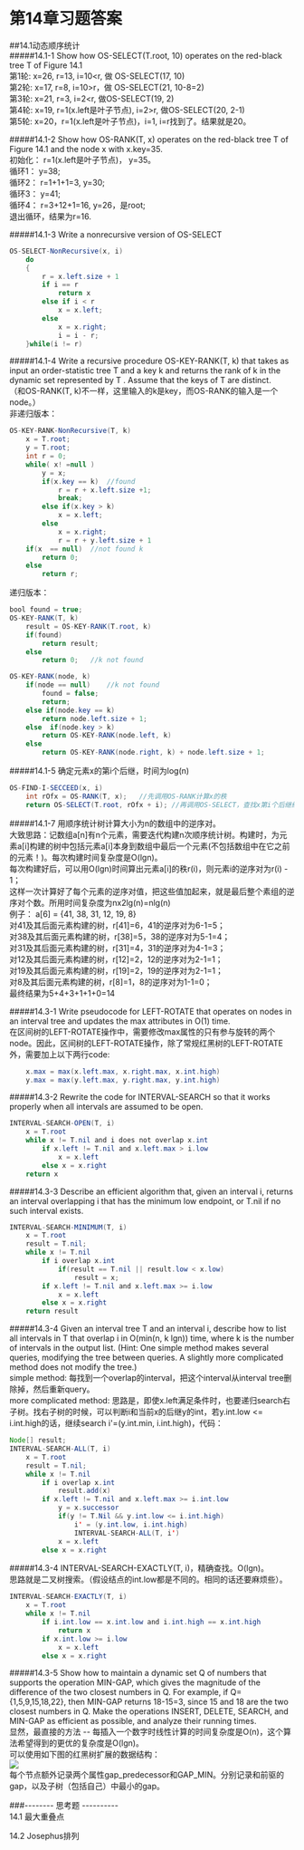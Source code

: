 第14章习题答案
=
##14.1动态顺序统计   
#####14.1-1 Show how OS-SELECT(T.root, 10) operates on the red-black tree T of Figure 14.1  
第1轮: x=26, r=13, i=10<r, 做 OS-SELECT(17, 10)  
第2轮: x=17, r=8, i=10>r，做 OS-SELECT(21, 10-8=2)  
第3轮: x=21, r=3, i=2<r, 做OS-SELECT(19, 2)  
第4轮: x=19, r=1(x.left是叶子节点), i=2>r, 做OS-SELECT(20, 2-1)  
第5轮: x=20，r=1(x.left是叶子节点)，i=1, i=r找到了。结果就是20。  

#####14.1-2 Show how OS-RANK(T, x) operates on the red-black tree T of Figure 14.1 and the node x with x.key=35.  
初始化： r=1(x.left是叶子节点)， y=35。  
循环1： y=38;  
循环2： r=1+1+1=3, y=30;  
循环3： y=41;  
循环4： r=3+12+1=16, y=26，是root;  
退出循环，结果为r=16.  

#####14.1-3 Write a nonrecursive version of OS-SELECT  
```Java
OS-SELECT-NonRecursive(x, i)  
	do  
	{  
		r = x.left.size + 1  
		if i == r  
			return x  
		else if i < r  
			x = x.left;  
		else  
			x = x.right;  
			i = i - r;  
	}while(i != r)  
```
#####14.1-4 Write a recursive procedure OS-KEY-RANK(T, k) that takes as input an order-statistic tree T and a key k and returns the rank of k in the dynamic set represented by T . Assume that the keys of T are distinct.  
（和OS-RANK(T, k)不一样，这里输入的k是key，而OS-RANK的输入是一个node。）  
非递归版本：  
```Java
OS-KEY-RANK-NonRecursive(T, k)
	x = T.root;
	y = T.root;
	int r = 0;
	while( x! =null )
		y = x;
		if(x.key == k)	//found
			r = r + x.left.size +1;
			break;
		else if(x.key > k)
			x = x.left;
		else
			x = x.right;
			r = r + y.left.size + 1
	if(x  == null)	//not found k
		return 0;
	else
		return r;
```
递归版本：  
```Java
bool found = true;
OS-KEY-RANK(T, k)
	result = OS-KEY-RANK(T.root, k)
	if(found)
		return result;
	else
		return 0;	//k not found

OS-KEY-RANK(node, k)
	if(node == null)	//k not found
		found = false;
		return;
	else if(node.key == k)
		return node.left.size + 1;
	else  if(node.key > k)
		return OS-KEY-RANK(node.left, k)
	else
		return OS-KEY-RANK(node.right, k) + node.left.size + 1;
```
#####14.1-5 确定元素x的第i个后继，时间为log(n)  
```Java
OS-FIND-I-SECCEED(x, i)
	int rOfx = OS-RANK(T, x);	//先调用OS-RANK计算x的秩
	return OS-SELECT(T.root, rOfx + i); //再调用OS-SELECT，查找x第i个后继结点
```
#####14.1-7 用顺序统计树计算大小为n的数组中的逆序对。  
大致思路：记数组a[n]有n个元素，需要迭代构建n次顺序统计树。构建时，为元素a[i]构建的树中包括元素a[i]本身到数组中最后一个元素(不包括数组中在它之前的元素！)。每次构建时间复杂度是O(lgn)。  
每次构建好后，可以用O(lgn)时间算出元素a[i]的秩r(i)，则元素i的逆序对为r(i) - 1；  
这样一次计算好了每个元素的逆序对值，把这些值加起来，就是最后整个素组的逆序对个数。所用时间复杂度为nx2lg(n)=nlg(n)  
例子： a[6] = {41, 38, 31, 12, 19, 8}  
对41及其后面元素构建的树，r[41]=6，41的逆序对为6-1=5；  
对38及其后面元素构建的树，r[38]=5，38的逆序对为5-1=4；  
对31及其后面元素构建的树，r[31]=4，31的逆序对为4-1=3；  
对12及其后面元素构建的树，r[12]=2，12的逆序对为2-1=1；  
对19及其后面元素构建的树，r[19]=2，19的逆序对为2-1=1；  
对8及其后面元素构建的树，r[8]=1，8的逆序对为1-1=0；  
最终结果为5+4+3+1+1+0=14  

#####14.3-1 Write pseudocode for LEFT-ROTATE that operates on nodes in an interval tree and updates the max attributes in O(1) time.  
在区间树的LEFT-ROTATE操作中，需要修改max属性的只有参与旋转的两个node。因此，区间树的LEFT-ROTATE操作，除了常规红黑树的LEFT-ROTATE外，需要加上以下两行code:  
```Java
	x.max = max(x.left.max, x.right.max, x.int.high)
	y.max = max(y.left.max, y.right.max, y.int.high)
```

#####14.3-2 Rewrite the code for INTERVAL-SEARCH so that it works properly when all intervals are assumed to be open.  
```Java
INTERVAL-SEARCH-OPEN(T, i)
	x = T.root
 	while x != T.nil and i does not overlap x.int
		if x.left != T.nil and x.left.max > i.low
			x = x.left
		else x = x.right
	return x  
```

#####14.3-3 Describe an efficient algorithm that, given an interval i, returns an interval overlapping i that has the minimum low endpoint, or T.nil if no such interval exists.  
```Java
INTERVAL-SEARCH-MINIMUM(T, i)
	x = T.root
	result = T.nil;
 	while x != T.nil
 		if i overlap x.int
 			if(result == T.nil || result.low < x.low)
 				result = x;
		if x.left != T.nil and x.left.max >= i.low
			x = x.left
		else x = x.right
	return result  
```

#####14.3-4 Given an interval tree T and an interval i, describe how to list all intervals in T that overlap i in O(min(n, k lgn)) time, where k is the number of intervals in the output list. (Hint: One simple method makes several queries, modifying the tree between queries. A slightly more complicated method does not modify the tree.)  
simple method: 每找到一个overlap的interval，把这个interval从interval tree删除掉，然后重新query。  
more complicated method: 思路是，即使x.left满足条件时，也要递归search右子树。找右子树的时候，可以判断i和当前x的后继y的int，若y.int.low <= i.int.high的话，继续search i'=(y.int.min, i.int.high)，代码：  
```Java
Node[] result;
INTERVAL-SEARCH-ALL(T, i)
	x = T.root
	result = T.nil;
 	while x != T.nil
 		if i overlap x.int
 			result.add(x)
		if x.left != T.nil and x.left.max >= i.int.low
			y = x.successor
			if(y != T.Nil && y.int.low <= i.int.high)
 				i' = (y.int.low, i.int.high)
 				INTERVAL-SEARCH-ALL(T, i')
			x = x.left
		else x = x.right
```

#####14.3-4 INTERVAL-SEARCH-EXACTLY(T, i)，精确查找。O(lgn)。  
思路就是二叉树搜索。（假设结点的int.low都是不同的。相同的话还要麻烦些）。    
```Java
INTERVAL-SEARCH-EXACTLY(T, i)
	x = T.root
 	while x != T.nil
 		if i.int.low == x.int.low and i.int.high == x.int.high
 			return x
		if x.int.low >= i.low
			x = x.left
		else x = x.right
```

#####14.3-5 Show how to maintain a dynamic set Q of numbers that supports the operation MIN-GAP, which gives the magnitude of the difference of the two closest numbers in Q. For example, if Q={1,5,9,15,18,22}, then MIN-GAP returns 18-15=3, since 15 and 18 are the two closest numbers in Q. Make the operations INSERT, DELETE, SEARCH, and MIN-GAP as efficient as possible, and analyze their running times.  
显然，最直接的方法 -- 每插入一个数字时线性计算的时间复杂度是O(n)，这个算法希望得到的更优的复杂度是O(lgn)。  
可以使用如下图的红黑树扩展的数据结构：  
![](https://github.com/zhuxiuwei/CLRS/blob/master/Images/14.3-6.png)  
每个节点额外记录两个属性gap_predecessor和GAP_MIN。分别记录和前驱的gap，以及子树（包括自己）中最小的gap。  
###-------- 思考题 ----------  
14.1 最大重叠点  

14.2 Josephus排列  
